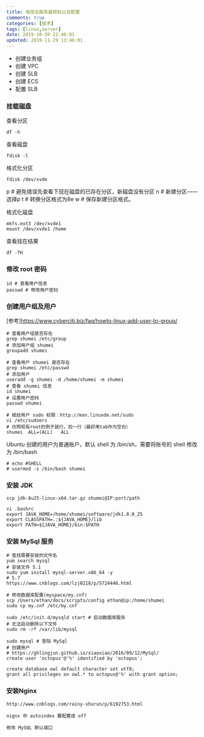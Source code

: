 ```yaml
---
title: 电信云服务器规划以及配置
comments: true
categories: [技术]
tags: [linux,server]
date: 2019-10-30 22:46:01
updated: 2019-11-29 13:46:01
---
```


- 创建业务组
- 创建 VPC
- 创建 SLB
- 创建 ECS
- 配置 SLB

### 挂载磁盘
查看分区
```
df -h
```
查看磁盘
```
fdisk -l
```
格式化分区
```
fdisk /dev/xvde
```

p # 避免错误先查看下现在磁盘的已存在分区，新磁盘没有分区
n # 新建分区——选择p
t # 转换分区格式为8e
w # 保存新建分区格式。

格式化磁盘
```
mkfs.ext3 /dev/xvde1 
mount /dev/xvde1 /home
```
查看挂在结果
```
df -TH
```

### 修改 root 密码

```
id # 查看用户信息
passwd # 修改用户密码
```

### 创建用户组及用户
[参考]https://www.cyberciti.biz/faq/howto-linux-add-user-to-group/

```
# 查看用户组是否存在
grep shumei /etc/group
# 添加用户组 shumei
groupadd shumei

# 查看用户 shumei 是否存在
grep shumei /etc/passwd
# 添加用户
useradd -g shumei -d /home/shumei -m shumei
# 查看 shumei 信息
id shumei
# 设置用户密码
passwd shumei

# 赋给用户 sudo 权限：http://man.linuxde.net/sudo
vi /etc/sudoers
# 仿照现有root的例子就行，加一行（最好用tab作为空白）
shumei  ALL=(ALL)   ALL
```
Ubuntu 创建的用户为普通账户，默认 shell 为 /bin/sh，需要将账号的 shell 修改为 /bin/bash
```
# echo #SHELL
# usermod -s /bin/bash shumei
```

### 安装 JDK

```
scp jdk-8u25-linux-x64.tar.gz shumei@IP:port/path

vi .bashrc
export JAVA_HOME=/home/shumei/software/jdk1.8.0_25
export CLASSPATH=.:${JAVA_HOME}/lib
export PATH=${JAVA_HOME}/bin:$PATH
```

### 安装 MySql 服务

```
# 查找需要安装的文件名
yum search mysql
# 安装文件 5.1
sudo yum install mysql-server.x86_64 -y
# 5.7
https://www.cnblogs.com/lzj0218/p/5724446.html

# 修改数据库配置(myspace/my.cnf)
scp /Users/ethan/docs/scripts/config ethan@ip:/home/shumei
sudo cp my.cnf /etc/my.cnf

sudo /etc/init.d/mysqld start # 启动数据库服务
# 无法启动删除以下文件
sudo rm -rf /var/lib/mysql

sudo mysql # 登陆 MySql
# 创建用户
# https://ghlingjun.github.io/xiaoxiao/2016/09/12/MySql/
create user 'octopus'@'%' identified by 'octopus';

create database owl default character set utf8;
grant all privileges on owl.* to octopus@'%' with grant option;
```

### 安装Nginx

```
http://www.cnblogs.com/rainy-shurun/p/6192753.html

nignx 中 autoindex 要配置成 off

修改 MySQL 默认端口
```
